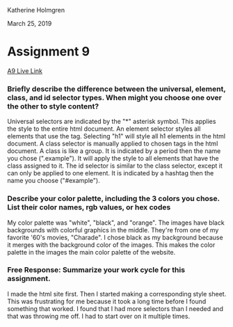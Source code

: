Katherine Holmgren

March 25, 2019

# Assignment 9

[A9 Live Link](https://katholmgren.github.io/web-dev-hw/assignment-09)

### Briefly describe the difference between the universal, element, class, and id selector types. When might you choose one over the other to style content?

Universal selectors are indicated by the "*" asterisk symbol. This applies the style to the entire html document. An element selector styles all elements that use the tag. Selecting "h1" will style all h1 elements in the html document. A class selector is manually applied to chosen tags in the html document. A class is like a group. It is indicated by a period then the name you chose (".example"). It will apply the style to all elements that have the class assigned to it. The id selector is similar to the class selector, except it can only be applied to one element. It is indicated by a hashtag then the name you choose ("#example").

### Describe your color palette, including the 3 colors you chose. List their color names, rgb values, or hex codes

My color palette was "white", "black", and "orange". The images have black backgrounds with colorful graphics in the middle. They're from one of my favorite '60's movies, "Charade". I chose black as my background because it merges with the background color of the images. This makes the color palette in the images the main color palette of the website.

### Free Response: Summarize your work cycle for this assignment.

I made the html site first. Then I started making a corresponding style sheet. This was frustrating for me because it took a long time before I found something that worked. I found that I had more selectors than I needed and that was throwing me off. I had to start over on it multiple times.
